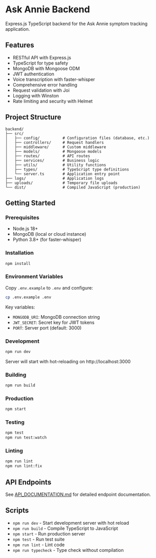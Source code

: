 # Ask Annie Backend

Express.js TypeScript backend for the Ask Annie symptom tracking application.

## Features

- RESTful API with Express.js
- TypeScript for type safety
- MongoDB with Mongoose ODM
- JWT authentication
- Voice transcription with faster-whisper
- Comprehensive error handling
- Request validation with Joi
- Logging with Winston
- Rate limiting and security with Helmet

## Project Structure

```
backend/
├── src/
│   ├── config/          # Configuration files (database, etc.)
│   ├── controllers/     # Request handlers
│   ├── middleware/      # Custom middleware
│   ├── models/          # Mongoose models
│   ├── routes/          # API routes
│   ├── services/        # Business logic
│   ├── utils/           # Utility functions
│   ├── types/           # TypeScript type definitions
│   └── server.ts        # Application entry point
├── logs/                # Application logs
├── uploads/             # Temporary file uploads
└── dist/                # Compiled JavaScript (production)
```

## Getting Started

### Prerequisites

- Node.js 18+
- MongoDB (local or cloud instance)
- Python 3.8+ (for faster-whisper)

### Installation

```bash
npm install
```

### Environment Variables

Copy `.env.example` to `.env` and configure:

```bash
cp .env.example .env
```

Key variables:
- `MONGODB_URI`: MongoDB connection string
- `JWT_SECRET`: Secret key for JWT tokens
- `PORT`: Server port (default: 3000)

### Development

```bash
npm run dev
```

Server will start with hot-reloading on http://localhost:3000

### Building

```bash
npm run build
```

### Production

```bash
npm start
```

### Testing

```bash
npm test
npm run test:watch
```

### Linting

```bash
npm run lint
npm run lint:fix
```

## API Endpoints

See [API_DOCUMENTATION.md](../docs/API_DOCUMENTATION.md) for detailed endpoint documentation.

## Scripts

- `npm run dev` - Start development server with hot reload
- `npm run build` - Compile TypeScript to JavaScript
- `npm start` - Run production server
- `npm test` - Run test suite
- `npm run lint` - Lint code
- `npm run typecheck` - Type check without compilation

